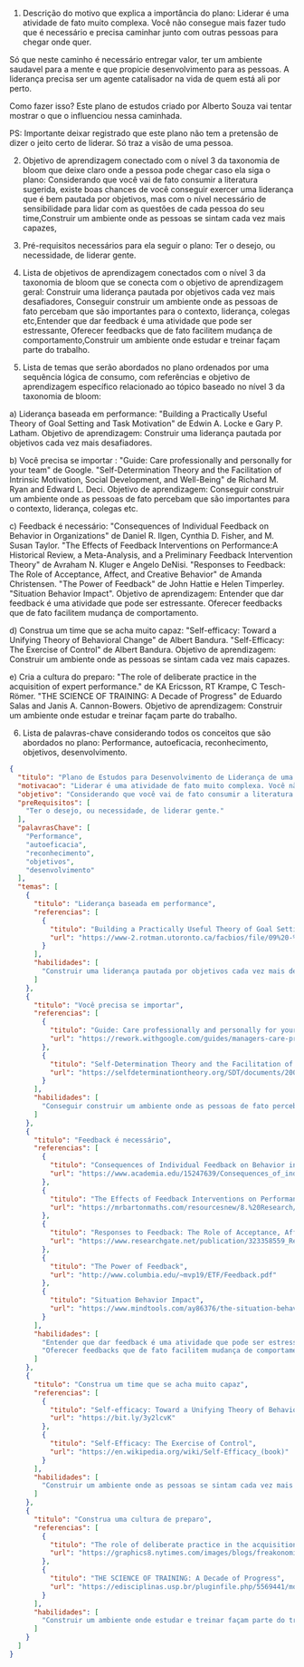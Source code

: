 
1.  Descrição do motivo que explica a importância do plano: Liderar é uma atividade de fato muito complexa. Você não consegue mais fazer tudo que é necessário e precisa caminhar junto com outras pessoas para chegar onde quer. 

Só que neste caminho é necessário entregar valor, ter um ambiente saudavel para a mente e que propicie desenvolvimento para as pessoas. A liderança precisa ser um agente catalisador na vida de quem está ali por perto. 

Como fazer isso? Este plano de estudos criado por Alberto Souza vai tentar mostrar o que o influenciou nessa caminhada. 

PS: Importante deixar registrado que este plano não tem a pretensão de dizer o jeito certo de liderar. Só traz a visão de uma pessoa.
    
2.  Objetivo de aprendizagem conectado com o nível 3 da taxonomia de bloom que deixe claro onde a pessoa pode chegar caso ela siga o plano: Considerando que você vai de fato consumir a literatura sugerida, existe boas chances de você conseguir exercer uma liderança que é bem pautada por objetivos, mas com o nível necessário de sensibilidade para lidar com as questões de cada pessoa do seu time,Construir um ambiente onde as pessoas se sintam cada vez mais capazes,
    
3.  Pré-requisitos necessários para ela seguir o plano: Ter o desejo, ou necessidade, de liderar gente.
    
4.  Lista de objetivos de aprendizagem conectados com o nível 3 da taxonomia de bloom que se conecta com o objetivo de aprendizagem geral: Construir uma liderança pautada por objetivos cada vez mais desafiadores, Conseguir construir um ambiente onde as pessoas de fato percebam que são importantes para o contexto, liderança, colegas etc,Entender que dar feedback é uma atividade que pode ser estressante, Oferecer feedbacks que de fato facilitem mudança de comportamento,Construir um ambiente onde estudar e treinar façam parte do trabalho.

    
5.  Lista de temas que serão abordados no plano ordenados por uma sequência lógica de consumo, com referências e objetivo de aprendizagem específico relacionado ao tópico baseado no nível 3 da taxonomia de bloom: 

a) Liderança baseada em performance: "Building a Practically Useful Theory of Goal Setting and Task Motivation" de Edwin A. Locke e Gary P. Latham. Objetivo de aprendizagem: Construir uma liderança pautada por objetivos cada vez mais desafiadores.

b) Você precisa se importar : "Guide: Care professionally and personally for your team" de Google. "Self-Determination Theory and the Facilitation of Intrinsic Motivation, Social Development, and Well-Being" de Richard M. Ryan and Edward L. Deci. Objetivo de aprendizagem: Conseguir construir um ambiente onde as pessoas de fato percebam que são importantes para o contexto, liderança, colegas etc.

c) Feedback é necessário: "Consequences of Individual Feedback on Behavior in Organizations" de Daniel R. Ilgen, Cynthia D. Fisher, and M. Susan Taylor. "The Effects of Feedback Interventions on Performance:A Historical Review, a Meta-Analysis, and a Preliminary
Feedback Intervention Theory" de Avraham N. Kluger e Angelo DeNisi. "Responses to Feedback: The Role of Acceptance, Affect, and Creative Behavior" de Amanda Christensen. "The Power of Feedback" de John Hattie e Helen Timperley. "Situation Behavior Impact". Objetivo de aprendizagem: Entender que dar feedback é uma atividade que pode ser estressante. Oferecer feedbacks que de fato facilitem mudança de comportamento. 

d) Construa um time que se acha muito capaz: "Self-efficacy: Toward a Unifying Theory of Behavioral Change" de Albert Bandura. "Self-Efficacy: The Exercise of Control" de Albert Bandura. Objetivo de aprendizagem: Construir um ambiente onde as pessoas se sintam cada vez mais capazes.

e) Cria a cultura do preparo: "The role of deliberate practice in the acquisition of expert performance." de KA Ericsson, RT Krampe, C Tesch-Römer. "THE SCIENCE OF TRAINING: A Decade of Progress" de Eduardo Salas and Janis A. Cannon-Bowers. Objetivo de aprendizagem: Construir um ambiente onde estudar e treinar façam parte do trabalho.

6.  Lista de palavras-chave considerando todos os conceitos que são abordados no plano: Performance, autoeficacia, reconhecimento, objetivos, desenvolvimento.

```json
{
  "titulo": "Plano de Estudos para Desenvolvimento de Liderança de uma pessoa que nunca desejou ser líder de gente",
  "motivacao": "Liderar é uma atividade de fato muito complexa. Você não consegue mais fazer tudo que é necessário e precisa caminhar junto com outras pessoas para chegar onde quer. Só que neste caminho é necessário entregar valor, ter um ambiente saudavel para a mente e que propicie desenvolvimento para as pessoas. A liderança precisa ser um agente catalisadora na vida de quem está ali por perto. Como fazer isso? Este plano de estudos criado por Alberto Souza vai tentar mostrar o que o influenciou nessa caminhada. PS: Importante deixar registrado que este plano não tem a pretensão de dizer o jeito certo de liderar. Só traz a visão de uma pessoa.",
  "objetivo": "Considerando que você vai de fato consumir a literatura sugerida, existe boas chances de você conseguir exercer uma liderança que é bem pautada por objetivos, com o nível necessário de sensibilidade para lidar com as questões de cada pessoa do seu time e também construir um ambiente onde as pessoas se sintam cada vez mais capazes.",
  "preRequisitos": [
    "Ter o desejo, ou necessidade, de liderar gente."
  ],
  "palavrasChave": [
    "Performance",
    "autoeficacia",
    "reconhecimento",
    "objetivos",
    "desenvolvimento"
  ],
  "temas": [
    {
      "titulo": "Liderança baseada em performance",
      "referencias": [
        {
          "titulo": "Building a Practically Useful Theory of Goal Setting and Task Motivation",
          "url": "https://www-2.rotman.utoronto.ca/facbios/file/09%20-%20Locke%20&%20Latham%202002%20AP.pdf"
        }
      ],
      "habilidades": [
        "Construir uma liderança pautada por objetivos cada vez mais desafiadores."
      ]
    },
    {
      "titulo": "Você precisa se importar",
      "referencias": [
        {
          "titulo": "Guide: Care professionally and personally for your team",
          "url": "https://rework.withgoogle.com/guides/managers-care-professionally-personally-for-team/steps/introduction/"
        },
        {
          "titulo": "Self-Determination Theory and the Facilitation of Intrinsic Motivation, Social Development, and Well-Being",
          "url": "https://selfdeterminationtheory.org/SDT/documents/2000_RyanDeci_SDT.pdf"
        }
      ],
      "habilidades": [
        "Conseguir construir um ambiente onde as pessoas de fato percebam que são importantes para o contexto, liderança, colegas etc."
      ]
    },
    {
      "titulo": "Feedback é necessário",
      "referencias": [
        {
          "titulo": "Consequences of Individual Feedback on Behavior in Organizations",
          "url": "https://www.academia.edu/15247639/Consequences_of_individual_feedback_on_behavior_in_organizations"
        },
        {
          "titulo": "The Effects of Feedback Interventions on Performance:A Historical Review, a Meta-Analysis, and a Preliminary Feedback Intervention Theory",
          "url": "https://mrbartonmaths.com/resourcesnew/8.%20Research/Marking%20and%20Feedback/The%20effects%20of%20feedback%20interventions.pdf"
        },
        {
          "titulo": "Responses to Feedback: The Role of Acceptance, Affect, and Creative Behavior",
          "url": "https://www.researchgate.net/publication/323358559_Responses_to_Feedback_The_Role_of_Acceptance_Affect_and_Creative_Behavior"
        },
        {
          "titulo": "The Power of Feedback",
          "url": "http://www.columbia.edu/~mvp19/ETF/Feedback.pdf"
        },
        {
          "titulo": "Situation Behavior Impact",
          "url": "https://www.mindtools.com/ay86376/the-situation-behavior-impact-feedback-tool"
        }
      ],
      "habilidades": [
        "Entender que dar feedback é uma atividade que pode ser estressante, porém necessária.",
        "Oferecer feedbacks que de fato facilitem mudança de comportamento."
      ]
    },
    {
      "titulo": "Construa um time que se acha muito capaz",
      "referencias": [
        {
          "titulo": "Self-efficacy: Toward a Unifying Theory of Behavioral Change",
          "url": "https://bit.ly/3y2lcvK"
        },
        {
          "titulo": "Self-Efficacy: The Exercise of Control",
          "url": "https://en.wikipedia.org/wiki/Self-Efficacy_(book)"
        }
      ],
      "habilidades": [
        "Construir um ambiente onde as pessoas se sintam cada vez mais capazes."
      ]
    },
    {
      "titulo": "Construa uma cultura de preparo",
      "referencias": [
        {
          "titulo": "The role of deliberate practice in the acquisition of expert performance.",
          "url": "https://graphics8.nytimes.com/images/blogs/freakonomics/pdf/DeliberatePractice(PsychologicalReview).pdf"
        },
        {
          "titulo": "THE SCIENCE OF TRAINING: A Decade of Progress",
          "url": "https://edisciplinas.usp.br/pluginfile.php/5569441/mod_resource/content/4/2%20THE%20SCIENCE%20OF%20TRAINING-%20A%20Decade%20of%20Progress.pdf"
        }
      ],
      "habilidades": [
        "Construir um ambiente onde estudar e treinar façam parte do trabalho."
      ]
    }
  ]
}
```